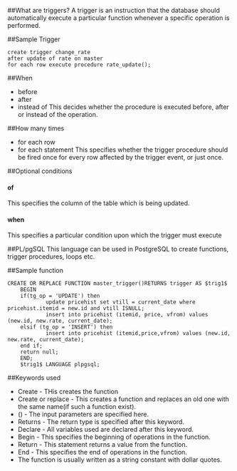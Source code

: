 ##What are triggers?
A trigger is an instruction that the database should automatically execute a particular function whenever a specific operation is performed.

##Sample Trigger
	
	create trigger change_rate
	after update of rate on master
	for each row execute procedure rate_update();

##When
* before
* after
* instead of
This decides whether the procedure is executed before, after or instead of the operation.

##How many times
* for each row
* for each statement
This specifies whether the trigger procedure should be fired once for every row affected by the trigger event, or just once.

##Optional conditions

#### of
This specifies the column of the table which is being updated.

#### when
This specifies a particular condition upon which the trigger must execute

##PL/pgSQL
This language can be used in PostgreSQL to create functions, trigger procedures, loops etc.

##Sample function

	CREATE OR REPLACE FUNCTION master_trigger()RETURNS trigger AS $trig1$
		BEGIN
		if(tg_op = 'UPDATE') then
				update pricehist set vtill = current_date where pricehist.itemid = new.id and vtill ISNULL;
				insert into pricehist (itemid, price, vfrom) values (new.id, new.rate, current_date);
		elsif (tg_op = 'INSERT') then
				insert into pricehist (itemid,price,vfrom) values (new.id, new.rate, current_date);
		end if;
		return null;
		END;
		$trig1$ LANGUAGE plpgsql;

##Keywords used

* Create - THis creates the function
* Create or replace - This creates a function and replaces an old one with the same name(if such a function exist).
* () - The input parameters are specified here.
* Returns - The return type is specified after this keyword.
* Declare - All variables used are declared after this keyword.
* Begin - This specifies the beginning of operations in the function.
* Return - This statement returns a value from the function.
* End - This specifies the end of operations in the function.
* The function is usually written as a string constant with dollar quotes.


